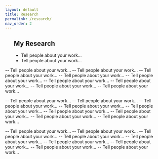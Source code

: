 ```yaml
---
layout: default
title: Research
permalink: /research/
nav_order: 2
---
```


<div style="margin-left:2em;">
  <h2>My Research</h2>
  <ul>
    <li>Tell people about your work…</li>
    <li>Tell people about your work…</li>
    <!-- etc. -->
  </ul>
</div>






-- Tell people about your work…
-- Tell people about your work…
-- Tell people about your work…
-- Tell people about your work…
-- Tell people about your work…
-- Tell people about your work…
-- Tell people about your work…
-- Tell people about your work…
-- Tell people about your work…


-- Tell people about your work…
-- Tell people about your work…
-- Tell people about your work…
-- Tell people about your work…
-- Tell people about your work…
-- Tell people about your work…
-- Tell people about your work…
-- Tell people about your work…
-- Tell people about your work…


-- Tell people about your work…
-- Tell people about your work…
-- Tell people about your work…
-- Tell people about your work…
-- Tell people about your work…
-- Tell people about your work…
-- Tell people about your work…
-- Tell people about your work…
-- Tell people about your work…

